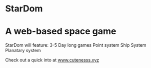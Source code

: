 # StarDom
# A web-based space game


StarDom will feature:
3-5 Day long games
Point system
Ship System
Planatary system

Check out a quick into at www.cutenesss.xyz
